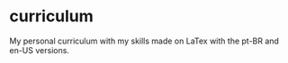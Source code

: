 # curriculum
My personal curriculum with my skills made on LaTex with the pt-BR and en-US versions.
